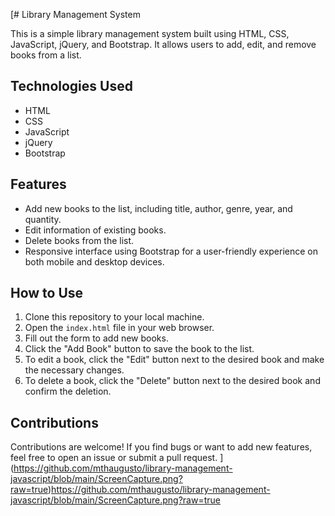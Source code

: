 [# Library Management System

This is a simple library management system built using HTML, CSS, JavaScript, jQuery, and Bootstrap. It allows users to add, edit, and remove books from a list.

## Technologies Used

- HTML
- CSS
- JavaScript
- jQuery
- Bootstrap

## Features

- Add new books to the list, including title, author, genre, year, and quantity.
- Edit information of existing books.
- Delete books from the list.
- Responsive interface using Bootstrap for a user-friendly experience on both mobile and desktop devices.

## How to Use

1. Clone this repository to your local machine.
2. Open the `index.html` file in your web browser.
3. Fill out the form to add new books.
4. Click the "Add Book" button to save the book to the list.
5. To edit a book, click the "Edit" button next to the desired book and make the necessary changes.
6. To delete a book, click the "Delete" button next to the desired book and confirm the deletion.

## Contributions

Contributions are welcome! If you find bugs or want to add new features, feel free to open an issue or submit a pull request.
](https://github.com/mthaugusto/library-management-javascript/blob/main/ScreenCapture.png?raw=true)https://github.com/mthaugusto/library-management-javascript/blob/main/ScreenCapture.png?raw=true

